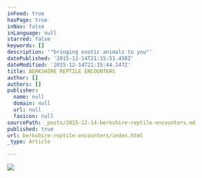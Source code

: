 ```yaml
---
inFeed: true
hasPage: true
inNav: false
inLanguage: null
starred: false
keywords: []
description: '"bringing exotic animals to you"'
datePublished: '2015-12-14T21:15:51.458Z'
dateModified: '2015-12-14T21:15:44.147Z'
title: BERKSHIRE REPTILE ENCOUNTERS
author: []
authors: []
publisher:
  name: null
  domain: null
  url: null
  favicon: null
sourcePath: _posts/2015-12-14-berkshire-reptile-encounters.md
published: true
url: berkshire-reptile-encounters/index.html
_type: Article

---
```

![](https://s3-us-west-2.amazonaws.com/the-grid-img/p/1f8fc06dbde3aa1f3082b5ef8d7b12dba168f8a4.jpg)